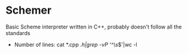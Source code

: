 # Schemer

Basic Scheme interpreter written in C++, probably doesn't follow all the standards


- Number of lines:
cat *.cpp *.h|grep -vP '^\s*$'|wc -l

